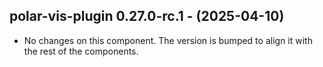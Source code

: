   ## polar-vis-plugin 0.27.0-rc.1 - (2025-04-10)
  
  * No changes on this component. The version is bumped to align it
    with the rest of the components.
